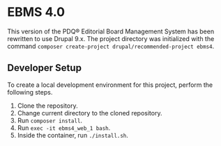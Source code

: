 # EBMS 4.0
This version of the PDQ® Editorial Board Management System has been rewritten to use Drupal 9.x. The project directory was initialized with the command `composer create-project drupal/recommended-project ebms4`.

## Developer Setup

To create a local development environment for this project, perform the following steps.

1. Clone the repository.
2. Change current directory to the cloned repository.
3. Run `composer install`.
4. Run `exec -it ebms4_web_1 bash`.
5. Inside the container, run `./install.sh`.
